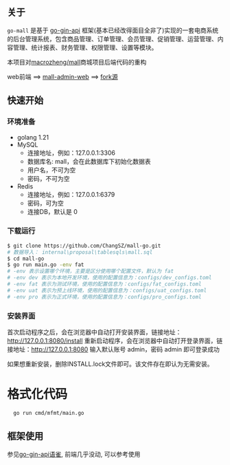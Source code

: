 ## 关于

`go-mall` 是基于 [go-gin-api](https://github.com/xinliangnote/go-gin-api) 框架(基本已经改得面目全非了)实现的一套电商系统的后台管理系统，包含商品管理、订单管理、会员管理、促销管理、运营管理、内容管理、统计报表、财务管理、权限管理、设置等模块。

本项目对[macrozheng/mall](https://github.com/macrozheng/mall)商城项目后端代码的重构

web前端 ==> [mall-admin-web](https://github.com/ChangSZ/mall-admin-web) ==> [fork源](https://github.com/macrozheng/mall-admin-web)


## 快速开始
### 环境准备
- golang 1.21
- MySQL
  - 连接地址，例如：127.0.0.1:3306
  - 数据库名: mall，会在此数据库下初始化数据表
  - 用户名，不可为空
  - 密码，不可为空
- Redis
  - 连接地址，例如：127.0.0.1:6379
  - 密码，可为空
  - 连接DB，默认是 0

### 下载运行
```bash
$ git clone https://github.com/ChangSZ/mall-go.git
# 数据导入： internal\proposal\tablesqls\mall.sql
$ cd mall-go
$ go run main.go -env fat  
# -env 表示设置哪个环境，主要是区分使用哪个配置文件，默认为 fat
# -env dev 表示为本地开发环境，使用的配置信息为：configs/dev_configs.toml
# -env fat 表示为测试环境，使用的配置信息为：configs/fat_configs.toml
# -env uat 表示为预上线环境，使用的配置信息为：configs/uat_configs.toml
# -env pro 表示为正式环境，使用的配置信息为：configs/pro_configs.toml
```

### 安装界面
首次启动程序之后，会在浏览器中自动打开安装界面，链接地址：http://127.0.0.1:8080/install
重新启动程序，会在浏览器中自动打开登录界面，链接地址：http://127.0.0.1:8080
输入默认账号 admin，密码 admin 即可登录成功

如果想重新安装，删除INSTALL.lock文件即可。该文件存在即认为无需安装。

# 格式化代码
```bash
  go run cmd/mfmt/main.go
```

## 框架使用
参见[go-gin-api语雀](https://www.yuque.com/xinliangnote/go-gin-api), 前端几乎没动, 可以参考使用